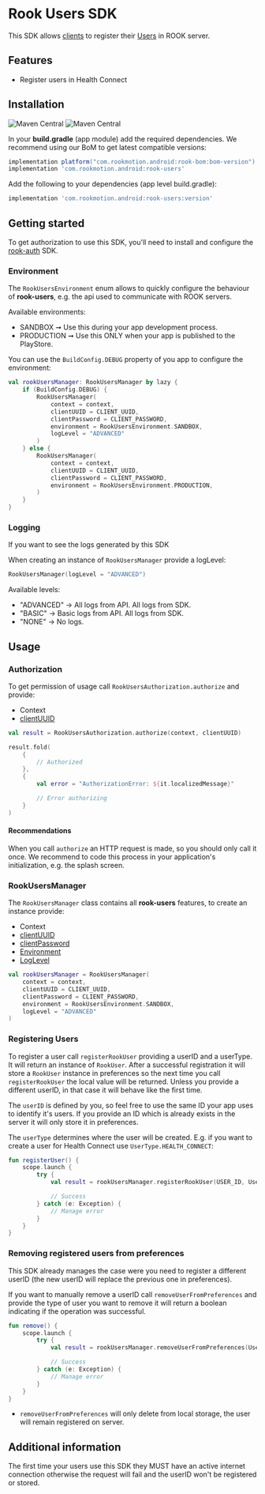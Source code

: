 # Rook Users SDK

This SDK allows [clients](https://docs.tryrook.io/docs/Definitions/#client) to register
their [Users](https://docs.tryrook.io/docs/Definitions/#User) in ROOK server.

## Features

* Register users in Health Connect

## Installation

![Maven Central](https://img.shields.io/maven-central/v/com.rookmotion.android/rook-users?style=for-the-badge&logo=gradle&label=rook-users&color=7200F7)
![Maven Central](https://img.shields.io/maven-central/v/com.rookmotion.android/rook-bom?style=for-the-badge&logo=gradle&label=rook-bom&color=7200F7)

In your **build.gradle** (app module) add the required dependencies. We recommend using our BoM to get latest compatible
versions:

```groovy
implementation platform("com.rookmotion.android:rook-bom:bom-version")
implementation 'com.rookmotion.android:rook-users'
```

Add the following to your dependencies (app level build.gradle):

```groovy
implementation 'com.rookmotion.android:rook-users:version'
```

## Getting started

To get authorization to use this SDK, you'll need to install and configure
the [rook-auth](https://mvnrepository.com/artifact/com.rookmotion.android/rook-auth) SDK.

### Environment

The `RookUsersEnvironment` enum allows to quickly configure the behaviour of **rook-users**, e.g. the api
used to communicate with ROOK servers.

Available environments:

* SANDBOX ➞ Use this during your app development process.
* PRODUCTION ➞ Use this ONLY when your app is published to the PlayStore.

You can use the `BuildConfig.DEBUG` property of you app to configure the environment:

```kotlin
val rookUsersManager: RookUsersManager by lazy {
    if (BuildConfig.DEBUG) {
        RookUsersManager(
            context = context,
            clientUUID = CLIENT_UUID,
            clientPassword = CLIENT_PASSWORD,
            environment = RookUsersEnvironment.SANDBOX,
            logLevel = "ADVANCED"
        )
    } else {
        RookUsersManager(
            context = context,
            clientUUID = CLIENT_UUID,
            clientPassword = CLIENT_PASSWORD,
            environment = RookUsersEnvironment.PRODUCTION,
        )
    }
}
```

### Logging

If you want to see the logs generated by this SDK

When creating an instance of `RookUsersManager` provide a logLevel:

```kotlin
RookUsersManager(logLevel = "ADVANCED")
```

Available levels:

* "ADVANCED" -> All logs from API. All logs from SDK.
* "BASIC" -> Basic logs from API. All logs from SDK.
* "NONE" -> No logs.

## Usage

### Authorization

To get permission of usage call `RookUsersAuthorization.authorize` and provide:

* Context
* [clientUUID](https://docs.tryrook.io/docs/Definitions#client_uuid)

```kotlin
val result = RookUsersAuthorization.authorize(context, clientUUID)

result.fold(
    {
        // Authorized
    },
    {
        val error = "AuthorizationError: ${it.localizedMessage}"

        // Error authorizing
    }
)
```

#### Recommendations

When you call `authorize` an HTTP request is made, so you should only call it once. We recommend to code this process in
your application's initialization, e.g. the splash screen.

### RookUsersManager

The `RookUsersManager` class contains all **rook-users** features, to create an instance provide:

* Context
* [clientUUID](https://docs.tryrook.io/docs/Definitions#client_uuid)
* [clientPassword](https://docsbeta.tryrook.io/docs/Definitions#client_password)
* [Environment](#environment)
* [LogLevel](#logging)

```kotlin
val rookUsersManager = RookUsersManager(
    context = context,
    clientUUID = CLIENT_UUID,
    clientPassword = CLIENT_PASSWORD,
    environment = RookUsersEnvironment.SANDBOX,
    logLevel = "ADVANCED"
)
```

### Registering Users

To register a user call `registerRookUser` providing a userID and a userType. It
will return an instance of `RookUser`. After a successful registration it will store a `RookUser`
instance in preferences so the next time you call `registerRookUser` the local value will be
returned. Unless you provide a different userID, in that case it will behave like the first time.

The `userID` is defined by you, so feel free to use the same ID your app uses to identify it's
users. If you provide an ID which is already exists in the server it will only store it in
preferences.

The `userType` determines where the user will be created. E.g. if you want to create a user for
Health Connect use `UserType.HEALTH_CONNECT`:

```kotlin
fun registerUser() {
    scope.launch {
        try {
            val result = rookUsersManager.registerRookUser(USER_ID, UserType.HEALTH_CONNECT)

            // Success
        } catch (e: Exception) {
            // Manage error
        }
    }
}
```

### Removing registered users from preferences

This SDK already manages the case were you need to register a different userID (the new userID
will replace the previous one in preferences).

If you want to manually remove a userID call `removeUserFromPreferences` and provide the type of
user you want to remove it will return a boolean indicating if the operation was successful.

```kotlin
fun remove() {
    scope.launch {
        try {
            val result = rookUsersManager.removeUserFromPreferences(UserType.HEALTH_CONNECT)

            // Success
        } catch (e: Exception) {
            // Manage error
        }
    }
}
```

* `removeUserFromPreferences` will only delete from local storage, the user will remain registered
  on server.

## Additional information

The first time your users use this SDK they MUST have an active internet connection otherwise
the request will fail and the userID won't be registered or stored.
